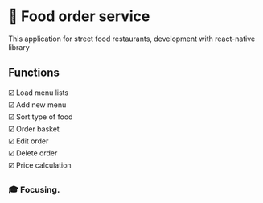 # 🚀 Food order service
This application for street food restaurants, development with react-native library

## Functions
☑️ Load menu lists<br/>
☑️ Add new menu<br/>
☑️ Sort type of food<br/>
☑️ Order basket<br/>
☑️ Edit order<br/>
☑️ Delete order<br/>
☑️ Price calculation<br/>

### 🎓 Focusing.
